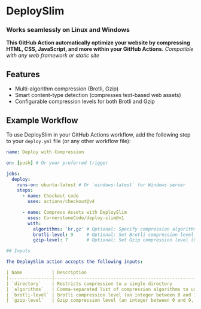 # DeploySlim

### Works seamlessly on Linux and Windows

**This GitHub Action automatically optimize your website by compressing HTML, CSS, JavaScript, and more within your GitHub Actions.**
_Compatible with any web framework or static site_
 

## Features
- Multi-algorithm compression (Brotli, Gzip)
- Smart content-type detection (compresses text-based web assets)
- Configurable compression levels for both Brotli and Gzip


## Example Workflow

To use DeploySlim in your GitHub Actions workflow, add the following step to your `deploy.yml` file (or any other workflow file):

```yaml
name: Deploy with Compression

on: [push] # Or your preferred trigger

jobs:
  deploy:
    runs-on: ubuntu-latest # Or `windows-latest` for Windows server
    steps:
      - name: Checkout code
        uses: actions/checkout@v4

      - name: Compress Assets with DeploySlim
        uses: CornerstoneCode/deploy-slim@v1  
        with: 
          algorithms: 'br,gz' # Optional: Specify compression algorithms (default: br,gz)
          brotli-level: 9     # Optional: Set Brotli compression level (0-11, default: 6)
          gzip-level: 7       # Optional: Set Gzip compression level (0-9, default: 6) 

## Inputs

The DeploySlim action accepts the following inputs:

| Name           | Description                                                                 | Required | Default   |
|----------------|-----------------------------------------------------------------------------|----------|-----------|
| `directory`    | Restricts compression to a single directory                                 | No      |           |
| `algorithms`   | Comma-separated list of compression algorithms to use (`br`, `gz`).         | No       | `br,gz`   |
| `brotli-level` | Brotli compression level (an integer between 0 and 11, where 11 is best).   | No       | `6`       |
| `gzip-level`   | Gzip compression level (an integer between 0 and 9, where 9 is best).       | No       | `6`       |
```

